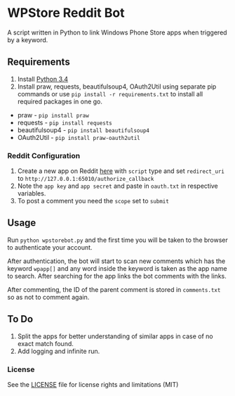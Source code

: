 # WPStore Reddit Bot
A script written in Python to link Windows Phone Store apps when triggered by a keyword.

## Requirements
1. Install [Python 3.4](https://www.python.org/download/releases/3.4.3/)  
2. Install praw, requests, beautifulsoup4, OAuth2Util using separate pip commands or use `pip install -r requirements.txt` to install all required packages in one go.

  - praw - `pip install praw`
  - requests - `pip install requests`
  - beautifulsoup4 - `pip install beautifulsoup4`
  - OAuth2Util - `pip install praw-oauth2util`  

### Reddit Configuration
1. Create a new app on Reddit [here](https://reddit.com/prefs/apps) with `script` type and set `redirect_uri` to `http://127.0.0.1:65010/authorize_callback`  
2. Note the `app key` and `app secret` and paste in `oauth.txt` in respective variables.
3. To post a comment you need the `scope` set to `submit`

## Usage

Run `python wpstorebot.py` and the first time you will be taken to the browser to authenticate your account.  

After authentication, the bot will start to scan new comments which has the keyword `wpapp[]` and any word inside the keyword is taken as the app name to search. After searching for the app links the bot comments with the links.

After commenting, the ID of the parent comment is stored in `comments.txt` so as not to comment again.

## To Do
1. Split the apps for better understanding of similar apps in case of no exact match found.
2. Add logging and infinite run.

### License
 See the [LICENSE](LICENSE) file for license rights and limitations (MIT)
